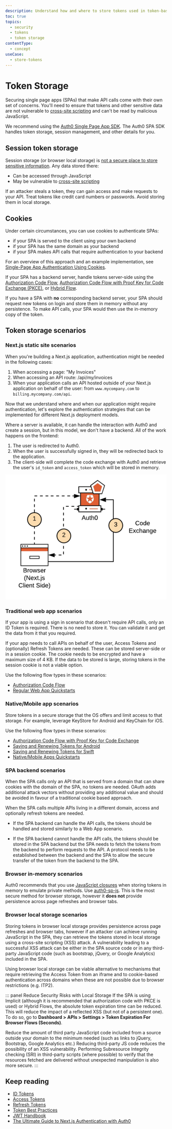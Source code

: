 ```yaml
---
description: Understand how and where to store tokens used in token-based authentication.
toc: true 
topics:
  - security
  - tokens
  - token storage
contentType:
  - concept
useCase:
  - store-tokens
---
```


# Token Storage

Securing single page apps (SPAs) that make API calls come with their own set of concerns. You'll need to ensure that tokens and other sensitive data are not vulnerable to [cross-site scripting](https://www.owasp.org/index.php/Cross-site_Scripting_(XSS)) and can't be read by malicious JavaScript.

We recommend using the [Auth0 Single Page App SDK](/libraries/auth0-spa-js). The Auth0 SPA SDK handles token storage, session management, and other details for you.

## Session token storage

Session storage (or browser local storage) is [not a secure place to store sensitive information](https://github.com/OWASP/CheatSheetSeries/blob/master/cheatsheets/HTML5_Security_Cheat_Sheet.md#local-storage). Any data stored there:

* Can be accessed through JavaScript
* May be vulnerable to [cross-site scripting](https://www.owasp.org/index.php/Cross-site_Scripting_(XSS))

If an attacker steals a token, they can gain access and make requests to your API. Treat tokens like credit card numbers or passwords. Avoid storing them in local storage.

## Cookies

Under certain circumstances, you can use cookies to authenticate SPAs:

* if your SPA is served to the client using your own backend
* if your SPA has the same domain as your backend
* if your SPA makes API calls that require authentication to your backend

For an overview of this approach and an example implementation, see [Single-Page App Authentication Using Cookies](/login/spa/authenticate-with-cookies).

If your SPA has a backend server, handle tokens server-side using the [Authorization Code Flow](/flows/concepts/auth-code), [Authorization Code Flow with Proof Key for Code Exchange (PKCE)](/flows/concepts/auth-code-pkce), or [Hybrid Flow](/api-auth/grant/hybrid).

If you have a SPA with **no** corresponding backend server, your SPA should request new tokens on login and store them in memory without any persistence. To make API calls, your SPA would then use the in-memory copy of the token.

## Token storage scenarios

### Next.js static site scenarios

When you're building a Next.js application, authentication might be needed in the following cases:

1. When accessing a page: "My Invoices"
2. When accessing an API route: /api/my/invoices
3. When your application calls an API hosted outside of your Next.js application on behalf of the user: from `www.mycompany.com` to `billing.mycompany.com/api`.

Now that we understand where and when our application might require authentication, let's explore the authentication strategies that can be implemented for different Next.js deployment models.

Where a server is available, it can handle the interaction with Auth0 and create a session, but in this model, we don't have a backend. All of the work happens on the frontend:

1. The user is redirected to Auth0.
2. When the user is successfully signed in, they will be redirected back to the application.
3. The client-side will complete the code exchange with Auth0 and retrieve the user's `id_token` and `access_token` which will be stored in memory.

![In-Memory Token Storage](/media/articles/tokens/in-memory-token-storage.png)

### Traditional web app scenarios

If your app is using a sign in scenario that doesn't require API calls, only an ID Token is required. There is no need to store it. You can validate it and get the data from it that you required. 

If your app needs to call APIs on behalf of the user, Access Tokens and (optionally) Refresh Tokens are needed. These can be stored server-side or in a session cookie. The cookie needs to be encrypted and have a maximum size of 4 KB. If the data to be stored is large, storing tokens in the session cookie is not a viable option. 

Use the following flow types in these scenarios: 

- [Authorization Code Flow](/flows/concepts/auth-code)
- [Regular Web App Quickstarts](/quickstart/webapp)

### Native/Mobile app scenarios

Store tokens in a secure storage that the OS offers and limit access to that storage. For example, leverage KeyStore for Android and KeyChain for iOS.

Use the following flow types in these scenarios:

- [Authorization Code Flow with Proof Key for Code Exchange](/flows/concepts/auth-code-pkce)
- [Saving and Renewing Tokens for Android](/libraries/auth0-android/save-and-refresh-tokens)
- [Saving and Renewing Tokens for Swift](/libraries/auth0-swift/save-and-refresh-jwt-tokens)
- [Native/Mobile Apps Quickstarts](/quickstart/native)

### SPA backend scenarios

When the SPA calls only an API that is served from a domain that can share cookies with the domain of the SPA, no tokens are needed. OAuth adds additional attack vectors without providing any additional value and should be avoided in favour of a traditional cookie based approach.

When the SPA calls multiple APIs living in a different domain, access and optionally refresh tokens are needed.

-  If the SPA backend can handle the API calls, the tokens should be handled and stored similarly to a Web App scenario.

- If the SPA backend cannot handle the API calls, the tokens should be stored in the SPA backend but the SPA needs to fetch the tokens from the backend to perform requests to the API. A protocol needs to be established between the backend and the SPA to allow the secure transfer of the token from the backend to the SPA.

### Browser in-memory scenarios

Auth0 recommends that you use [JavaScript closures](https://developer.mozilla.org/en-US/docs/Web/JavaScript/Closures#Emulating_private_methods_with_closures) when storing tokens in memory to emulate private methods. Use [auth0-sp-js](https://github.com/auth0/auth0-spa-js). This is the most secure method for browser storage, however it **does not** provide persistence across page refreshes and browser tabs. 

### Browser local storage scenarios

Storing tokens in browser local storage provides persistence across page refreshes and browser tabs, however if an attacker can achieve running JavaScript in the SPA, they can retrieve the tokens stored in local storage using a cross-site scripting (XSS) attack. A vulnerability leading to a successful XSS attack can be either in the SPA source code or in any third-party JavaScript code (such as bootstrap, jQuery, or Google Analytics) included in the SPA.

Using browser local storage can be viable alternative to mechanisms that require retrieving the Access Token from an iframe and to cookie-based authentication across domains when these are not possible due to browser restrictions (e.g. ITP2).

::: panel Reduce Security Risks with Local Storage
If the SPA is using Implicit (although it is recommended that authorization code with PKCE is used) or Hybrid Flows, the absolute token expiration time can be reduced. This will reduce the impact of a reflected XSS (but not of a persistent one). To do so, go to **Dashboard > APIs > Settings > Token Expiration For Browser Flows (Seconds)**.

Reduce the amount of third party JavaScript code included from a source outside your domain to the minimum needed (such as links to jQuery, Bootstrap, Google Analytics etc.) Reducing third-party JS code reduces the possibility of an XSS vulnerability. Performing Subresource Integrity checking (SRI) in third-party scripts (where possible) to verify that the resources fetched are delivered without unexpected manipulation is also more secure.
:::

## Keep reading

* [ID Tokens](/tokens/concepts/id-tokens)
* [Access Tokens](/tokens/concepts/access-tokens)
* [Refresh Tokens](/tokens/concepts/refresh-tokens)
* [Token Best Practices](/best-practices/token-best-practices)
* [JWT Handbook](https://auth0.com/resources/ebooks/jwt-handbook)
* [The Ultimate Guide to Next.js Authentication with Auth0](https://auth0.com/blog/ultimate-guide-nextjs-authentication-auth0/?utm_source=twitter&utm_medium=sc&utm_campaign=nextjs_authn_guide)